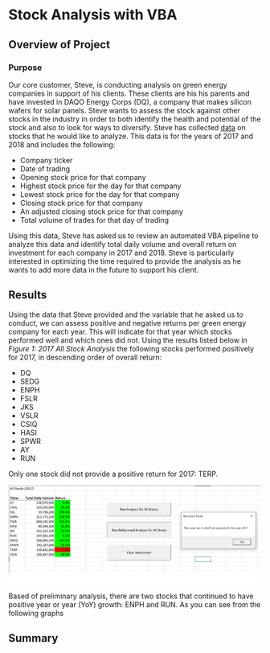 # Stock Analysis with VBA

## Overview of Project

### Purpose  

Our core customer, Steve, is conducting analysis on green energy companies in support of his clients.  These clients are his his parents and have invested in DAQO Energy Corps (DQ), a company that makes silicon wafers for solar panels.  Steve wants to assess the stock against other stocks in the industry in order to both identify the health and potential of the stock and also to look for ways to diversify.  Steve has collected [data](https://github.com/MaureenFromuth/Stock-Analysis/blob/master/VBA_Challenge.xlsm) on stocks that he would like to analyze.  This data is for the years of 2017 and 2018 and includes the following:

- Company ticker 
- Date of trading
- Opening stock price for that company
- Highest stock price for the day for that company
- Lowest stock price for the day for that company
- Closing stock price for that company
- An adjusted closing stock price for that company
- Total volume of trades for that day of trading

Using this data, Steve has asked us to review an automated VBA pipeline to analyze this data and identify total daily volume and overall return on investment for each company in 2017 and 2018.  Steve is particularly interested in optimizing the time required to provide the analysis as he wants to add more data in the future to support his client.      

## Results

Using the data that Steve provided and the variable that he asked us to conduct, we can assess positive and negative returns per green energy company for each year.  This will indicate for that year which stocks performed well and which ones did not.  Using the results listed below in *Figure 1: 2017 All Stock Analysis* the following stocks performed positively for 2017, in descending order of overall return:

- DQ
- SEDG
- ENPH
- FSLR
- JKS
- VSLR
- CSIQ
- HASI
- SPWR
- AY
- RUN

Only one stock did not provide a positive return for 2017: TERP.

![Figure 1: 2017 All Stocks Analysis](https://github.com/MaureenFromuth/Stock-Analysis/blob/master/VBA_Challenge_2017.png)

Based of preliminary analysis, there are two stocks that continued to have positive year or year (YoY) growth: ENPH and RUN.  As you can see from the following graphs

## Summary
